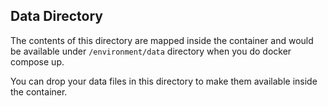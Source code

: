 ## Data Directory

The contents of this directory are mapped inside the container and would be available under ```/environment/data``` directory when you do docker compose up.

You can drop your data files in this directory to make them available inside the container.
